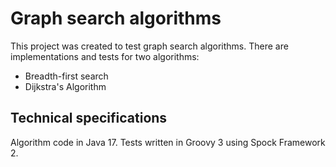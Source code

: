 # Graph search algorithms

This project was created to test graph search algorithms. There are implementations and tests for two algorithms:

- Breadth-first search 
- Dijkstra's Algorithm

## Technical specifications

Algorithm code in Java 17. Tests written in Groovy 3 using Spock Framework 2.


